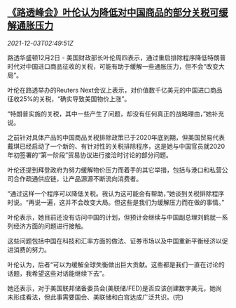 <!--1638500462000-->
[《路透峰会》叶伦认为降低对中国商品的部分关税可缓解通胀压力](https://cn.reuters.com/article/reuters-summit-yellen-china-tariffs-1203-idCNKBS2II06H)
------

<div><i>2021-12-03T02:49:51Z</i></div><p>路透华盛顿12月2日 - 美国财政部长叶伦周四表示，通过重启排除程序降低特朗普时代对中国进口商品征收的关税，可能有助于缓解一些通胀压力，但不会“改变大局”。</p><p>叶伦在路透举办的Reuters Next会议上表示，对价值数千亿美元的中国进口商品征收25%的关税，“确实导致美国物价上涨”。</p><p>“特朗普实施的关税，其中一些产生了问题，却没有任何真正的战略理由，”她补充说。</p><p>之前针对具体产品的中国商品关税排除政策已于2020年底到期，但美国贸易代表戴琪已经启动了一个新的、有针对性的关税排除程序，这是她与中国官员就2020年初签署的“第一阶段”贸易协议进行接洽时讨论的部分问题。</p><p>叶伦还提到拜登政府为努力缓解物价压力而着手的其它举措，包括与港口和私营公司合作疏通供应链，让产品源源不断流向消费者。</p><p>“通过这样一个程序可以降低关税。我认为这可能会有帮助，”她谈到关税排除程序时说。“再说一遍，这并不会改变大局。但这些是我们为缓解压力而在做的事情。”</p><p>叶伦表示，她目前还没有访问中国的计划，但预计会继续与中国副总理刘鹤就一系列经济方面的问题进行接触。</p><p>这些问题包括中国在科技和汇率方面的做法、证券市场以及中国重新平衡经济以促进消费的努力。</p><p>叶伦认为，后者“可以为缓解全球失衡做出巨大贡献。这些都是我们一直在讨论的话题，我希望这些对话能继续下去”。</p><p>她还表示，对于美国联邦储备委员会(美联储/FED)是否应该创建数字美元，她尚未形成看法，但此事需要国会、美联储和白宫达成广泛共识。(完)</p>
